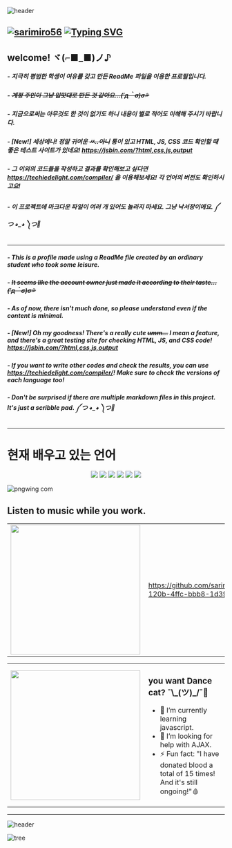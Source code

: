
![header](https://capsule-render.vercel.app/api?type=waving&color=eeefff&height=250&section=header&text=sarimiro56&fontSize=60&fontColor=b7b8cc&fontAlign=80&animation=fadeIn)

[![sarimiro56](https://github.com/sarimiro56.png?size=45)](https://github.com/sarimiro56 "sarimiro56's Github")
[![Typing SVG](https://readme-typing-svg.demolab.com?font=Fira+Code&duration=1500&pause=1000&color=C2F7F6&center=true&width=435&lines=Welcome+to+my+GitHub!;I'm+the+owner+of+this+account.;What+brings+you+to+this+account%3F)](https://git.io/typing-svg)
---
## welcome! ヾ(⌐■_■)ノ♪
##### - 지극히 평범한 학생이 여유를 갖고 만든 ReadMe 파일을 이용한 프로필입니다.
##### - ~~계정 주인이 그냥 입맛대로 만든 것 같아요...(′д｀σ)σ💦~~
##### - 지금으로써는 아무것도 한 것이 없기도 하니 내용이 별로 적어도 이해해 주시기 바랍니다.
##### - [New!] 세상에나! 정말 귀여운 ~~ㅆ..아니~~ 통이 있고 HTML, JS, CSS 코드 확인할 때 좋은 테스트 사이트가 있네요! https://jsbin.com/?html,css,js,output
##### - 그 이외의 코드들을 작성하고 결과를 확인해보고 싶다면 https://techiedelight.com/compiler/ 을 이용해보세요! 각 언어의 버전도 확인하시고요!
##### - 이 프로젝트에 마크다운 파일이 여러 개 있어도 놀라지 마세요. 그냥 낙서장이에요. ༼ つ ◕_◕ ༽つ💬
---
##### - This is a profile made using a ReadMe file created by an ordinary student who took some leisure.
##### - ~~It seems like the account owner just made it according to their taste... (′д｀σ)σ💦~~
##### - As of now, there isn't much done, so please understand even if the content is minimal.
##### - [New!] Oh my goodness! There's a really cute ~~umm...~~ I mean a feature, and there's a great testing site for checking HTML, JS, and CSS code! https://jsbin.com/?html,css,js,output
##### - If you want to write other codes and check the results, you can use https://techiedelight.com/compiler/! Make sure to check the versions of each language too!
##### - Don't be surprised if there are multiple markdown files in this project. It's just a scribble pad. ༼ つ ◕_◕ ༽つ💬
---
<h1>현재 배우고 있는 언어</h1>
<p align="center">
  <img src="https://img.shields.io/badge/Node.js-339933?style=flat&logo=javascript&logoColor=black">
  <img src="https://img.shields.io/badge/HTML5-E34F26?style=flat&logo=HTML5&logoColor=white" />
  <img src="https://img.shields.io/badge/CSS3-1572B6?style=flat&logo=CSS3&logoColor=white" />
  <img src="https://img.shields.io/badge/javascript-F7DF1E?style=flat&logo=javascript&logoColor=black">
  <img src="https://img.shields.io/badge/React-61DAFB?style=flat&logo=React&logoColor=white"/>
  <img src="https://img.shields.io/badge/Java-007396?style=flat&logo=Conda-Forge&logoColor=white"/>
</p>


![pngwing com](https://github.com/sarimiro56/sarimiro56/assets/128454837/fb102b97-5782-487f-b2ac-c6cec1942014)

<h2>Listen to music while you work.</h2>
<center>
  <table>
    <tr>
        <td><img width="300px" align="left" src="https://github.com/sarimiro56/sarimiro56/assets/128454837/f0d9ad77-baa8-4932-ae4c-e3cd414ca72f" /></td>
        <td>
          
https://github.com/sarimiro56/sarimiro56/assets/128454837/bdf55434-120b-4ffc-bbb8-1d39112050d1
        
  </td>
        <td><img width="300px" align="left" src="https://github.com/sarimiro56/sarimiro56/assets/128454837/9f38fd6c-03f4-4d81-9cd8-18b8f2fb06fc" /></td>
    </tr>
  </table>
</center>

<center>
  <table>
    <tr>
      <td><img width="300px" align="left" src="https://github.com/sarimiro56/sarimiro56/assets/128454837/025547ea-9162-4c42-81e3-f2da86417b14" /></td>
      <td>
        <h3>you want Dance cat? ¯\_(ツ)_/¯🥁</h3>

  - 🌱 I’m currently learning javascript.
  - 🤔 I’m looking for help with AJAX.
  - ⚡ Fun fact: "I have donated blood a total of 15 times! And it's still ongoing!"🩸
      </td>
    </tr>
  </table>
</center>




---
![header](https://capsule-render.vercel.app/api?type=slice&color=eeefff&text=status&animation=twinkling&fontColor=b7b8cc)

![tree](https://github.com/sarimiro56/sarimiro56/assets/128454837/1a8edf97-06ac-4fc9-a95c-c932a4faaa4d)






<!--### Hi there 👋-->
<!--
**sarimiro56/sarimiro56** is a ✨ _special_ ✨ repository because its `README.md` (this file) appears on your GitHub profile.

Here are some ideas to get you started:

- 🔭 I’m currently working on ...
- 🌱 I’m currently learning ...
- 👯 I’m looking to collaborate on ...
- 🤔 I’m looking for help with ...
- 💬 Ask me about ...
- 📫 How to reach me: ...
- 😄 Pronouns: ...
- ⚡ Fun fact: ...
-->
<!--
[![sarimiro56's github stats](https://github-readme-stats.vercel.app/api/top-langs/?username=sarimiro56&show_icons=true&hide_border=true&title_color=004386&icon_color=004386&layout=compact)](https://github.com/sarimiro56)
-->
